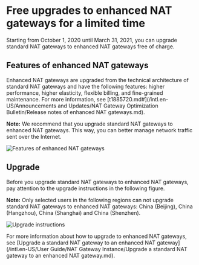 # Free upgrades to enhanced NAT gateways for a limited time

Starting from October 1, 2020 until March 31, 2021, you can upgrade standard NAT gateways to enhanced NAT gateways free of charge.

## Features of enhanced NAT gateways

Enhanced NAT gateways are upgraded from the technical architecture of standard NAT gateways and have the following features: higher performance, higher elasticity, flexible billing, and fine-grained maintenance. For more information, see [t1885720.md\#](/intl.en-US/Announcements and Updates/NAT Gateway Optimization Bulletin/Release notes of enhanced NAT gateways.md).

**Note:** We recommend that you upgrade standard NAT gateways to enhanced NAT gateways. This way, you can better manage network traffic sent over the Internet.

![Features of enhanced NAT gateways](https://static-aliyun-doc.oss-accelerate.aliyuncs.com/assets/img/en-US/0082659951/p147923.png)

## Upgrade

Before you upgrade standard NAT gateways to enhanced NAT gateways, pay attention to the upgrade instructions in the following figure.

**Note:** Only selected users in the following regions can not upgrade standard NAT gateways to enhanced NAT gateways: China \(Beijing\), China \(Hangzhou\), China \(Shanghai\) and China \(Shenzhen\).

![Upgrade instructions](https://static-aliyun-doc.oss-accelerate.aliyuncs.com/assets/img/en-US/0082659951/p147943.png)

For more information about how to upgrade to enhanced NAT gateways, see [Upgrade a standard NAT gateway to an enhanced NAT gateway](/intl.en-US/User Guide/NAT Gateway Instance/Upgrade a standard NAT gateway to an enhanced NAT gateway.md).

